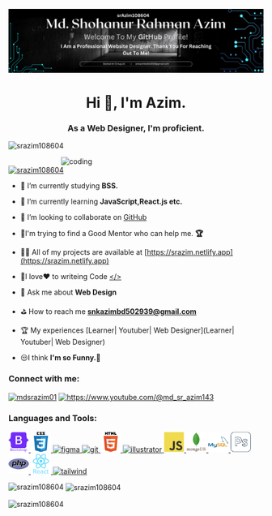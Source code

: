 ![logo](https://github.com/srAzim108604/srAzim108604/blob/main/Black%20and%20White%20Simple%20Motivational%20Quote%20LinkedIn%20Banner.png)

<h1 align="center">Hi 👋, I'm Azim.</h1>
<h3 align="center">As a Web Designer, I'm proficient.</h3>

<p align="left"> <img src="https://komarev.com/ghpvc/?username=srazim108604&label=Profile%20views&color=0e75b6&style=flat" alt="srazim108604" /> </p>

<img align="right" alt="coding" width="400" margin="20px" src="https://static.wixstatic.com/media/b313a9_89ebec0c5f384c65a9551f0c1ec18ca9~mv2.gif">

<p align="left"> <a href="https://github.com/ryo-ma/github-profile-trophy"><img src="https://github-profile-trophy.vercel.app/?username=srazim108604" alt="srazim108604" /></a> </p>


- 🏫 I’m currently studying **BSS.**

- 🌱 I’m currently learning **JavaScript,React.js etc.**

- 👯 I’m looking to collaborate on [GitHub](srAzim108604)

- 🤝I'm trying to find a Good Mentor who can help me. **🏆**

- 👨‍💻 All of my projects are available at [https://srazim.netlify.app](https://srazim.netlify.app)

- 📝I love❤️ to writeing Code [</>](</>)

- 💬 Ask me about **Web Design**

- ⛳ How to reach me **snkazimbd502939@gmail.com**

- 🏆 My experiences [Learner| Youtuber| Web Designer](Learner| Youtuber| Web Designer)

- 😒I think **I'm so Funny.🤣**

<h3 align="left">Connect with me:</h3>
<p align="left">
<a href="https://fb.com/mdsrazim01" target="blank"><img align="center" src="https://raw.githubusercontent.com/rahuldkjain/github-profile-readme-generator/master/src/images/icons/Social/facebook.svg" alt="mdsrazim01" height="30" width="40" /></a>
<a href="https://www.youtube.com/c/https://www.youtube.com/@md_sr_azim143" target="blank"><img align="center" src="https://raw.githubusercontent.com/rahuldkjain/github-profile-readme-generator/master/src/images/icons/Social/youtube.svg" alt="https://www.youtube.com/@md_sr_azim143" height="30" width="40" /></a>
</p>

<h3 align="left">Languages and Tools:</h3>
<p align="left"> <a href="https://getbootstrap.com" target="_blank" rel="noreferrer"> <img src="https://raw.githubusercontent.com/devicons/devicon/master/icons/bootstrap/bootstrap-plain-wordmark.svg" alt="bootstrap" width="40" height="40"/> </a> <a href="https://www.w3schools.com/css/" target="_blank" rel="noreferrer"> <img src="https://raw.githubusercontent.com/devicons/devicon/master/icons/css3/css3-original-wordmark.svg" alt="css3" width="40" height="40"/> </a> <a href="https://www.figma.com/" target="_blank" rel="noreferrer"> <img src="https://www.vectorlogo.zone/logos/figma/figma-icon.svg" alt="figma" width="40" height="40"/> </a> <a href="https://git-scm.com/" target="_blank" rel="noreferrer"> <img src="https://www.vectorlogo.zone/logos/git-scm/git-scm-icon.svg" alt="git" width="40" height="40"/> </a> <a href="https://www.w3.org/html/" target="_blank" rel="noreferrer"> <img src="https://raw.githubusercontent.com/devicons/devicon/master/icons/html5/html5-original-wordmark.svg" alt="html5" width="40" height="40"/> </a> <a href="https://www.adobe.com/in/products/illustrator.html" target="_blank" rel="noreferrer"> <img src="https://www.vectorlogo.zone/logos/adobe_illustrator/adobe_illustrator-icon.svg" alt="illustrator" width="40" height="40"/> </a> <a href="https://developer.mozilla.org/en-US/docs/Web/JavaScript" target="_blank" rel="noreferrer"> <img src="https://raw.githubusercontent.com/devicons/devicon/master/icons/javascript/javascript-original.svg" alt="javascript" width="40" height="40"/> </a> <a href="https://www.mongodb.com/" target="_blank" rel="noreferrer"> <img src="https://raw.githubusercontent.com/devicons/devicon/master/icons/mongodb/mongodb-original-wordmark.svg" alt="mongodb" width="40" height="40"/> </a> <a href="https://www.mysql.com/" target="_blank" rel="noreferrer"> <img src="https://raw.githubusercontent.com/devicons/devicon/master/icons/mysql/mysql-original-wordmark.svg" alt="mysql" width="40" height="40"/> </a> <a href="https://www.photoshop.com/en" target="_blank" rel="noreferrer"> <img src="https://raw.githubusercontent.com/devicons/devicon/master/icons/photoshop/photoshop-line.svg" alt="photoshop" width="40" height="40"/> </a> <a href="https://www.php.net" target="_blank" rel="noreferrer"> <img src="https://raw.githubusercontent.com/devicons/devicon/master/icons/php/php-original.svg" alt="php" width="40" height="40"/> </a> <a href="https://reactjs.org/" target="_blank" rel="noreferrer"> <img src="https://raw.githubusercontent.com/devicons/devicon/master/icons/react/react-original-wordmark.svg" alt="react" width="40" height="40"/> </a> <a href="https://tailwindcss.com/" target="_blank" rel="noreferrer"> <img src="https://www.vectorlogo.zone/logos/tailwindcss/tailwindcss-icon.svg" alt="tailwind" width="40" height="40"/> </a> </p>

<p><img align="left" src="https://github-readme-stats.vercel.app/api/top-langs?username=srazim108604&show_icons=true&locale=en&layout=compact" alt="srazim108604" /></p>

<p>&nbsp;<img align="center" src="https://github-readme-stats.vercel.app/api?username=srazim108604&show_icons=true&locale=en" alt="srazim108604" /></p>

<p><img align="center" src="https://github-readme-streak-stats.herokuapp.com/?user=srazim108604&" alt="srazim108604" /></p>
